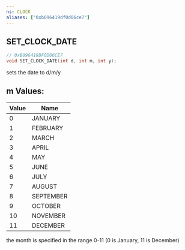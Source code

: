 ```yaml
---
ns: CLOCK
aliases: ["0xb096419df0d06ce7"]
---
```

## SET_CLOCK_DATE

```c
// 0xB096419DF0D06CE7
void SET_CLOCK_DATE(int d, int m, int y);
```

sets the date to d/m/y

## m Values:
| Value | Name |
| --- | --- |
| 0 | JANUARY |
| 1 | FEBRUARY |
| 2 | MARCH |
| 3 | APRIL |
| 4 | MAY |
| 5 | JUNE |
| 6 | JULY |
| 7 | AUGUST |
| 8 | SEPTEMBER |
| 9 | OCTOBER |
| 10 | NOVEMBER |
| 11 | DECEMBER |


the month is specified in the range 0-11 (0 is January, 11 is December)

